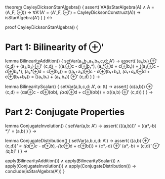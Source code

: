 theorem CayleyDicksonStarAlgebra() {
  assert(
    ∀A(isStarAlgebra(A) ∧ A = ⟨A_F, ⊕⟩) →
    ∀A'(A' = ⟨A'_F, ⊕'⟩ = CayleyDicksonConstruct(A)) →
    isStarAlgebra(A')
  )
} ↔

proof CayleyDicksonStarAlgebra() {
  # Part 1: Bilinearity of ⊕'
  lemma BilinearityAddition() {
    setVar(a₁,b₁,a₂,b₂,c,d: A') →
    assert(
      ⟨a₁,b₁⟩ ⊕' ⟨c,d⟩ + ⟨a₂,b₂⟩ ⊕' ⟨c,d⟩ =
      ⟨(a₁⊕c - d⊕b₁*), (a₁*⊕d + c⊕b₁)⟩ + ⟨(a₂⊕c - d⊕b₂*), (a₂*⊕d + c⊕b₂)⟩ =
      ⟨(a₁+a₂)⊕c - d⊕(b₁+b₂)*, (a₁+a₂)*⊕d + c⊕(b₁+b₂)⟩ =
      (⟨a₁,b₁⟩ + ⟨a₂,b₂⟩) ⊕' ⟨c,d⟩
    )
  } →

  lemma BilinearityScalar() {
    setVar(a,b,c,d: A', α: ℝ) →
    assert(
      (α⟨a,b⟩) ⊕' ⟨c,d⟩ =
      ⟨αa⊕c - d⊕(αb)*, (αa)*⊕d + c⊕(αb)⟩ =
      α(⟨a,b⟩ ⊕' ⟨c,d⟩)
    )
  } →

  # Part 2: Conjugate Properties
  lemma ConjugateInvolution() {
    setVar(a,b: A') →
    assert(
      ((⟨a,b⟩*)*)' =
      (⟨a*,-b⟩*)' =
      ⟨a,b⟩
    )
  } →

  lemma ConjugateDistribution() {
    setVar(a,b,c,d: A') →
    assert(
      (⟨a,b⟩ ⊕' ⟨c,d⟩)*' =
      ⟨(a⊕c - d⊕b*)*,-((a*⊕d + c⊕b))⟩ =
      ⟨c*,-d⟩ ⊕' ⟨a*,-b⟩ =
      ⟨c,d⟩*' ⊕' ⟨a,b⟩*'
    )
  } →

  apply(BilinearityAddition()) ∧
  apply(BilinearityScalar()) ∧
  apply(ConjugateInvolution()) ∧
  apply(ConjugateDistribution()) →
  conclude(isStarAlgebra(A'))
}